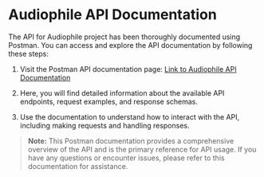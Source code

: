 # Audiophile API Documentation

The API for Audiophile project has been thoroughly documented using Postman. You can access and explore the API documentation by following these steps:

1. Visit the Postman API documentation page: [Link to Audiophile API Documentation](https://documenter.getpostman.com/view/29178674/2s9YJgTfzH)

2. Here, you will find detailed information about the available API endpoints, request examples, and response schemas.

3. Use the documentation to understand how to interact with the API, including making requests and handling responses.

> **Note:** This Postman documentation provides a comprehensive overview of the API and is the primary reference for API usage. If you have any questions or encounter issues, please refer to this documentation for assistance.
